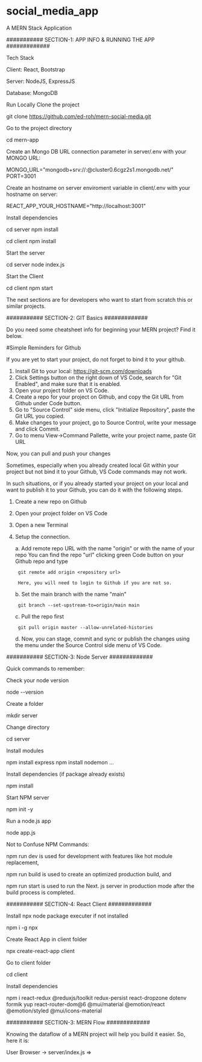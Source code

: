# social_media_app

A MERN Stack Application


########### SECTION-1: APP INFO & RUNNING THE APP #############

Tech Stack

Client: React, Bootstrap

Server: NodeJS, ExpressJS

Database: MongoDB

Run Locally
Clone the project

  git clone https://github.com/ed-roh/mern-social-media.git

Go to the project directory

  cd mern-app

Create an Mongo DB URL connection parameter in server/.env with your MONGO URL:

MONGO_URL="mongodb+srv://<username>:<password>@cluster0.6cgz2s1.mongodb.net/"
PORT=3001

Create an hostname on server enviroment variable in client/.env with your hostname on server:

REACT_APP_YOUR_HOSTNAME="http://localhost:3001"

Install dependencies

  cd server
  npm install

  cd client
  npm install
  
Start the server

  cd server
  node index.js

Start the Client

  cd client
  npm start

The next sections are for developers who want to start from scratch this or similar projects.

########### SECTION-2: GIT Basics #############

Do you need some cheatsheet info for beginning your MERN project? Find it below.

#Simple Reminders for Github

If you are yet to start your project, do not forget to bind it to your github.

1.  Install Git to your local: https://git-scm.com/downloads
2.  Click Settings button on the right down of VS Code, search for "Git Enabled", and make sure that it is enabled.
3.  Open your project folder on VS Code.
4.  Create a repo for your project on Github, and copy the Git URL from Github under Code button.
5.  Go to "Source Control" side menu, click "Initialize Repository", paste the Git URL you copied.
6.  Make changes to your project, go to Source Control, write your message and click Commit.
7.  Go to menu View->Command Pallette, write your project name, paste Git URL

Now, you can pull and push your changes

Sometimes, especially when you already created local Git within your project but not bind it to your Github,
VS Code commands may not work.

In such situations, or if you already started your project on your local and want to publish it to your Github,
you can do it with the following steps.

1. Create a new repo on Github
2. Open your project folder on VS Code
3. Open a new Terminal
4. Setup the connection. 

    a.  Add remote repo URL with the name "origin" or with the name of your repo
        You can find the repo "url" clicking green Code button on your Github repo and type

        git remote add origin <repository url>

        Here, you will need to login to Github if you are not so.

    b.  Set the main branch with the name "main"

        git branch --set-upstream-to=origin/main main

    c.  Pull the repo first

        git pull origin master --allow-unrelated-histories

    d.  Now, you can stage, commit and sync or publish the changes 
        using the menu under the Source Control side menu of VS Code.

########### SECTION-3: Node Server #############

Quick commands to remember:

Check your node version 

node --version

Create a folder

mkdir server

Change directory

cd server

Install modules 

npm install express
npm install nodemon
...

Install dependencies (if package already exists)

npm install

Start NPM server

npm init -y

Run a node.js app

node app.js

Not to Confuse NPM Commands:

npm run dev is used for development with features like hot module replacement, 

npm run build is used to create an optimized production build, and 

npm run start is used to run the Next. js server in production mode after the build process is completed.

########### SECTION-4: React Client #############

Install npx node package executer if not installed

npm i -g npx

Create React App in client folder

npx create-react-app client

Go to client folder

cd client

Install dependencies 

npm i react-redux @reduxjs/toolkit redux-persist react-dropzone dotenv formik yup react-router-dom@6 @mui/material @emotion/react @emotion/styled @mui/icons-material

########### SECTION-3: MERN Flow #############

Knowing the dataflow of a MERN project will help you build it easier. So, here it is:

User Browser -> server/index.js => 